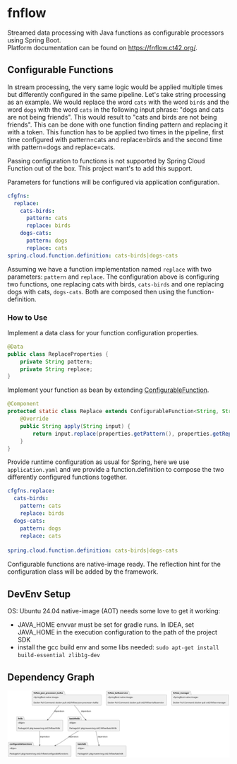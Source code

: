 # fnflow
Streamed data processing with Java functions as configurable processors using Spring Boot.  
Platform documentation can be found on https://fnflow.ct42.org/.

## Configurable Functions
In stream processing, the very same logic would be applied multiple times but differently configured in the same pipeline.
Let's take string processing as an example.
We would replace the word `cats` with the word `birds` and the word `dogs` with the word `cats` in the following input phrase: "dogs and cats are not being friends".
This would result to "cats and birds are not being friends".
This can be done with one function finding  pattern and replacing it with a token. This function has to be applied two times in the pipeline, first time configured with pattern=cats and replace=birds and the second time with pattern=dogs and replace=cats.

Passing configuration to functions is not supported by Spring Cloud Function out of the box. This project want's to add this support.

Parameters for functions will be configured via application configuration.
```yaml
cfgfns:
  replace:
    cats-birds:
      pattern: cats
      replace: birds
    dogs-cats:
      pattern: dogs
      replace: cats
spring.cloud.function.definition: cats-birds|dogs-cats
```
Assuming we have a function implementation named `replace` with two parameters: `pattern` and `replace`.
The configuration above is configuring two functions, one replacing cats with birds, `cats-birds` and one replacing dogs with cats, `dogs-cats`. Both are composed then using the function-definition.

### How to Use
Implement a data class for your function configuration properties.
```java
@Data
public class ReplaceProperties {
    private String pattern;
    private String replace;
}
```
Implement your function as bean by extending [ConfigurableFunction](configurablefunctions/src/main/java/org/ct42/fnflow/cfgfns/ConfigurableFunction.java).
```java
@Component
protected static class Replace extends ConfigurableFunction<String, String, ReplaceProperties> {
    @Override
    public String apply(String input) {
        return input.replace(properties.getPattern(), properties.getReplace());
    }
}
```
Provide runtime configuration as usual for Spring, here we use `application.yaml` and we provide a function.definition to compose the two differently configured functions together.
```yaml
cfgfns.replace:
  cats-birds:
    pattern: cats
    replace: birds
  dogs-cats:
    pattern: dogs
    replace: cats
    
spring.cloud.function.definition: cats-birds|dogs-cats
```

Configurable functions are native-image ready. The reflection hint for the configuration class will be added by the framework.

## DevEnv Setup
OS: Ubuntu 24.04
native-image (AOT) needs some love to get it working:
- JAVA_HOME envvar must be set for gradle runs. In IDEA, set JAVA_HOME in the execution configuration to the path of the project SDK
- install the gcc build env and some libs needed: `sudo apt-get install build-essential zlib1g-dev`

## Dependency Graph
![image](./dep-graph.svg)
